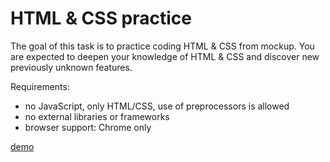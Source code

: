 # HTML & CSS practice
The goal of this task is to practice coding HTML & CSS from mockup. You are expected to deepen your knowledge of HTML & CSS and discover new previously unknown features.

Requirements:
- no JavaScript, only HTML/CSS, use of preprocessors is allowed
- no external libraries or frameworks
- browser support: Chrome only

[demo](https://veronkrot.github.io/HTML-CSS-Popup/)

